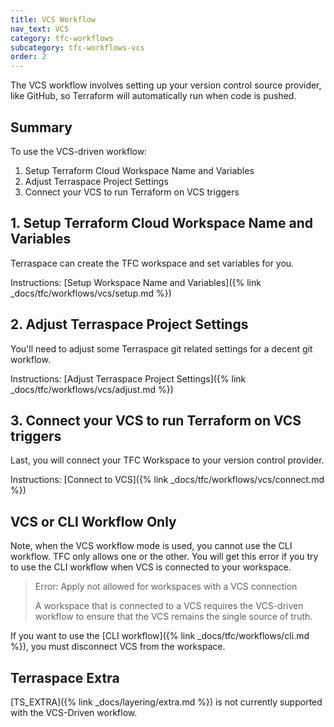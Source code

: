 ```yaml
---
title: VCS Workflow
nav_text: VCS
category: tfc-workflows
subcategory: tfc-workflows-vcs
order: 2
---
```


The VCS workflow involves setting up your version control source provider, like GitHub, so Terraform will automatically run when code is pushed.

## Summary

To use the VCS-driven workflow:

1. Setup Terraform Cloud Workspace Name and Variables
2. Adjust Terraspace Project Settings
3. Connect your VCS to run Terraform on VCS triggers

## 1. Setup Terraform Cloud Workspace Name and Variables

Terraspace can create the TFC workspace and set variables for you.

Instructions: [Setup Workspace Name and Variables]({% link _docs/tfc/workflows/vcs/setup.md %})

## 2. Adjust Terraspace Project Settings

You'll need to adjust some Terraspace git related settings for a decent git workflow.

Instructions: [Adjust Terraspace Project Settings]({% link _docs/tfc/workflows/vcs/adjust.md %})

## 3. Connect your VCS to run Terraform on VCS triggers

Last, you will connect your TFC Workspace to your version control provider.

Instructions: [Connect to VCS]({% link _docs/tfc/workflows/vcs/connect.md %})

## VCS or CLI Workflow Only

Note, when the VCS workflow mode is used, you cannot use the CLI workflow. TFC only allows one or the other.  You will get this error if you try to use the CLI workflow when VCS is connected to your workspace.

> Error: Apply not allowed for workspaces with a VCS connection
>
> A workspace that is connected to a VCS requires the VCS-driven workflow to
    ensure that the VCS remains the single source of truth.

If you want to use the [CLI workflow]({% link _docs/tfc/workflows/cli.md %}), you must disconnect VCS from the workspace.

## Terraspace Extra

[TS_EXTRA]({% link _docs/layering/extra.md %}) is not currently supported with the VCS-Driven workflow.
